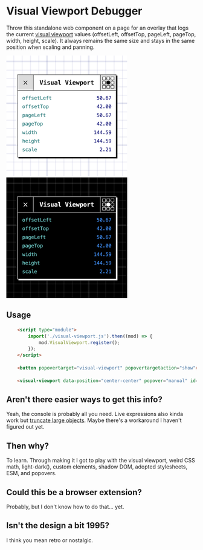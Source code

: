 # Visual Viewport Debugger

Throw this standalone web component on a page for an overlay that logs the current [visual viewport](https://developer.mozilla.org/en-US/docs/Web/API/Visual_Viewport_API) values (offsetLeft, offsetTop, pageLeft, pageTop, width, height, scale). It always remains the same size and stays in the same position when scaling and panning.

<img src="https://github.com/jbasoo/visual-viewport/blob/main/visual-viewport-debugger-light.jpg" alt="Light mode screenshot of the component" width="320" height="320"> <img src="https://github.com/jbasoo/visual-viewport/blob/main/visual-viewport-debugger-dark.jpg" alt="Dark mode screenshot of the component" width="320" height="320">


## Usage

```HTML
    <script type="module">
        import('./visual-viewport.js').then((mod) => {
            mod.VisualViewport.register();
        });
    </script>

    <button popovertarget="visual-viewport" popovertargetaction="show">Open Visual Viewport Tracker</button>

    <visual-viewport data-position="center-center" popover="manual" id="visual-viewport"></visual-viewport>
```

## Aren't there easier ways to get this info?
Yeah, the console is probably all you need. Live expressions also kinda work but [truncate large objects](https://issues.chromium.org/issues/359593396). Maybe there's a workaround I haven't figured out yet.

## Then why?
To learn. Through making it I got to play with the visual viewport, weird CSS math, light-dark(), custom elements, shadow DOM, adopted stylesheets, ESM, and popovers.

## Could this be a browser extension?
Probably, but I don't know how to do that... yet.

## Isn't the design a bit 1995?
I think you mean retro or nostalgic.
